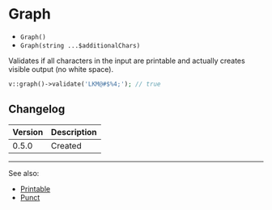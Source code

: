 # Graph

- `Graph()`
- `Graph(string ...$additionalChars)`

Validates if all characters in the input are printable and actually creates
visible output (no white space).

```php
v::graph()->validate('LKM@#$%4;'); // true
```

## Changelog

Version | Description
--------|-------------
  0.5.0 | Created

***
See also:

- [Printable](Printable.md)
- [Punct](Punct.md)
